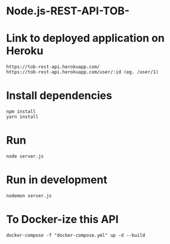 # Node.js-REST-API-TOB-

# Link to deployed application on Heroku
	https://tob-rest-api.herokuapp.com/
	https://tob-rest-api.herokuapp.com/user/:id (eg. /user/1)

# Install dependencies
	npm install
	yarn install

# Run
	node server.js

# Run in development
	nodemon server.js

# To Docker-ize this API
	docker-compose -f "docker-compose.yml" up -d --build
	
